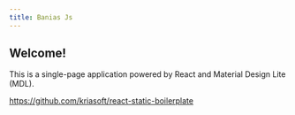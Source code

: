 ```yaml
---
title: Banias Js
---
```


## Welcome!

This is a single-page application powered by React and Material Design Lite (MDL).

https://github.com/kriasoft/react-static-boilerplate

